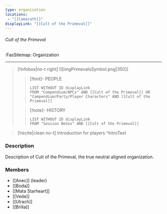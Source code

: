 ```yaml
---
type: organization
locations:
 - "[[Camarath]]"
displayLink: "[[Cult of the Primeval]]"
---
```


###### Cult of the Primeval
<span class="sub2">:FasSitemap: Organization</span>
___

> [!infobox|no-t right]
> ![[imgPrimevalsSymbol.png|350]]
>>[!hint]- PEOPLE
>>```dataview
>>LIST WITHOUT ID displayLink
>>FROM "Compendium/NPCs" AND [[Cult of the Primeval]] OR "Compendium/Party/Player Characters" AND [[Cult of the Primeval]]
>
>>[!note]- HISTORY
>>```dataview
>>LIST WITHOUT ID displayLink
>>FROM "Session Notes" AND [[Cult of the Primeval]]

> [!recite|clean no-t]
>	Introduction for players
>^IntroText

### Description
Description of Cult of the Primeval, the true neutral aligned organization.

### Members
- [[Anec]] (leader)
- [[Boda]]
- [[Mata Starheart]]
- [[Vede]]
- [[Ulrach]]
- [[Brilla]]